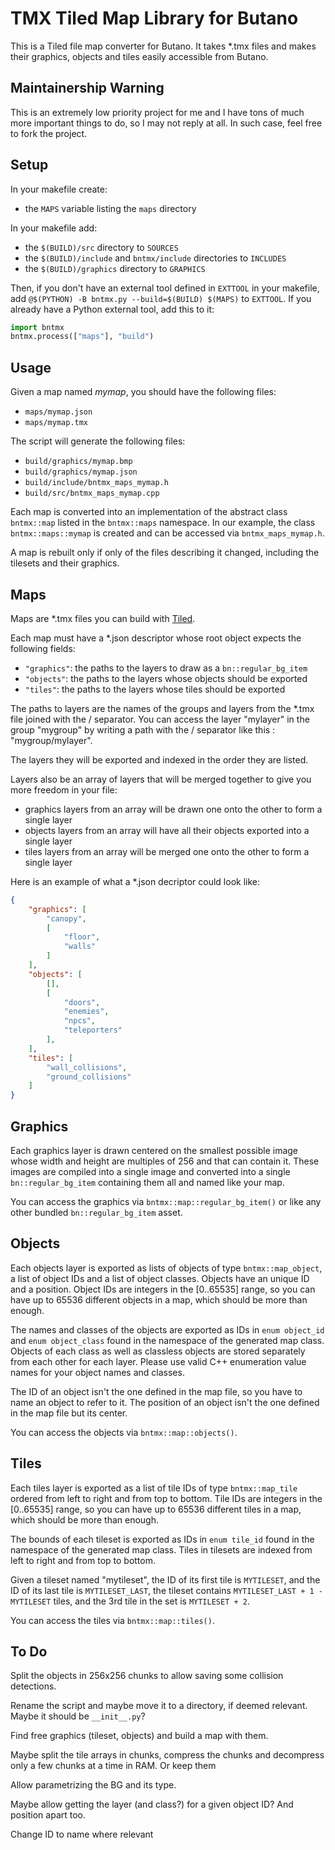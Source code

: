 # TMX Tiled Map Library for Butano

This is a Tiled file map converter for Butano.
It takes *.tmx files and makes their graphics, objects and tiles easily
accessible from Butano.

## Maintainership Warning

This is an extremely low priority project for me and I have tons of much more
important things to do, so I may not reply at all.
In such case, feel free to fork the project.

## Setup

In your makefile create:
- the `MAPS` variable listing the `maps` directory

In your makefile add:
- the `$(BUILD)/src` directory to `SOURCES`
- the `$(BUILD)/include` and `bntmx/include` directories to `INCLUDES`
- the `$(BUILD)/graphics` directory to `GRAPHICS`

Then, if you don't have an external tool defined in `EXTTOOL` in your makefile,
add `@$(PYTHON) -B bntmx.py --build=$(BUILD) $(MAPS)` to `EXTTOOL`.
If you already have a Python external tool, add this to it:
```python
import bntmx
bntmx.process(["maps"], "build")
```

## Usage

Given a map named *mymap*, you should have the following files:
- `maps/mymap.json`
- `maps/mymap.tmx`

The script will generate the following files:
- `build/graphics/mymap.bmp`
- `build/graphics/mymap.json`
- `build/include/bntmx_maps_mymap.h`
- `build/src/bntmx_maps_mymap.cpp`

Each map is converted into an implementation of the abstract class `bntmx::map`
listed in the `bntmx::maps` namespace.
In our example, the class `bntmx::maps::mymap` is created and can be accessed
via `bntmx_maps_mymap.h`.

A map is rebuilt only if only of the files describing it changed, including the
tilesets and their graphics.

## Maps

Maps are *.tmx files you can build with [Tiled](https://www.mapeditor.org/).

Each map must have a *.json descriptor whose root object expects the following
fields:
- `"graphics"`: the paths to the layers to draw as a `bn::regular_bg_item`
- `"objects"`: the paths to the layers whose objects should be exported
- `"tiles"`: the paths to the layers whose tiles should be exported

The paths to layers are the names of the groups and layers from the *.tmx file
joined with the / separator.
You can access the layer "mylayer" in the group "mygroup" by writing a path with
the / separator like this : "mygroup/mylayer".

The layers they will be exported and indexed in the order they are listed.

Layers also be an array of layers that will be merged together to give you more
freedom in your file:
- graphics layers from an array will be drawn one onto the other to form a
  single layer
- objects layers from an array will have all their objects exported into a
  single layer
- tiles layers from an array will be merged one onto the other to form a
  single layer

Here is an example of what a *.json decriptor could look like:
```json
{
    "graphics": [
        "canopy",
        [
            "floor",
            "walls"
        ]
    ],
    "objects": [
        [],
        [
            "doors",
            "enemies",
            "npcs",
            "teleporters"
        ],
    ],
    "tiles": [
        "wall_collisions",
        "ground_collisions"
    ]
}
```

## Graphics

Each graphics layer is drawn centered on the smallest possible image whose width
and height are multiples of 256 and that can contain it.
These images are compiled into a single image and converted into a single
`bn::regular_bg_item` containing them all and named like your map.

You can access the graphics via `bntmx::map::regular_bg_item()` or like any
other bundled `bn::regular_bg_item` asset.

## Objects

Each objects layer is exported as lists of objects of type `bntmx::map_object`,
a list of object IDs and a list of object classes.
Objects have an unique ID and a position.
Object IDs are integers in the [0..65535] range, so you can have up to 65536
different objects in a map, which should be more than enough.

The names and classes of the objects are exported as IDs in `enum object_id` and
`enum object_class` found in the namespace of the generated map class.
Objects of each class as well as classless objects are stored separately from
each other for each layer.
Please use valid C++ enumeration value names for your object names and classes.

The ID of an object isn't the one defined in the map file, so you have to name
an object to refer to it.
The position of an object isn't the one defined in the map file but its center.

You can access the objects via `bntmx::map::objects()`.

## Tiles

Each tiles layer is exported as a list of tile IDs of type `bntmx::map_tile`
ordered from left to right and from top to bottom.
Tile IDs are integers in the [0..65535] range, so you can have up to 65536
different tiles in a map, which should be more than enough.

The bounds of each tileset is exported as IDs in `enum tile_id` found in the
namespace of the generated map class.
Tiles in tilesets are indexed from left to right and from top to bottom.

Given a tileset named "mytileset", the ID of its first tile is `MYTILESET`, and
the ID of its last tile is `MYTILESET_LAST`, the tileset contains
`MYTILESET_LAST + 1 - MYTILESET` tiles, and the 3rd tile in the set is
`MYTILESET + 2`.

You can access the tiles via `bntmx::map::tiles()`.

## To Do

Split the objects in 256x256 chunks to allow saving some collision detections.

Rename the script and maybe move it to a directory, if deemed relevant.
Maybe it should be `__init__.py`?

Find free graphics (tileset, objects) and build a map with them.

Maybe split the tile arrays in chunks, compress the chunks and decompress only a
few chunks  at a time in RAM. Or keep them

Allow parametrizing the BG and its type.

Maybe allow getting the layer (and class?) for a given object ID? And position
apart too.

Change ID to name where relevant
